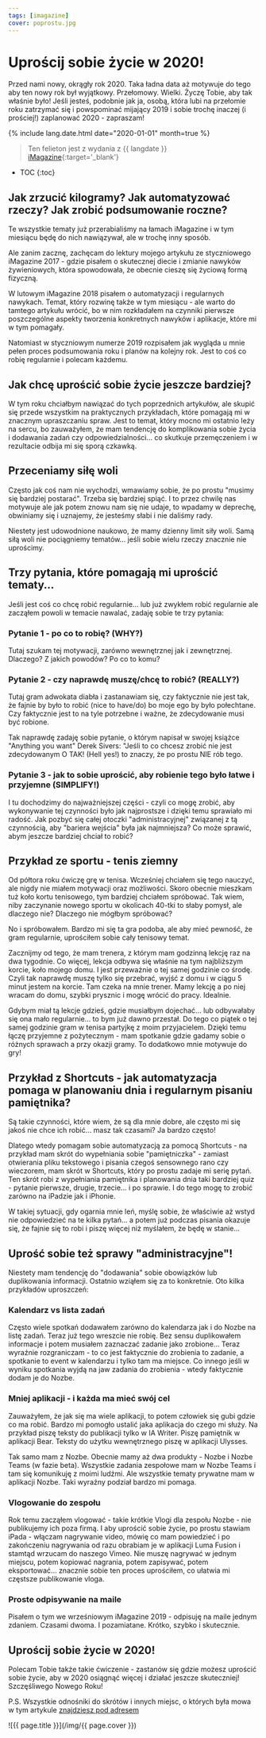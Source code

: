 ```yaml
---
tags: [imagazine]
cover: poprostu.jpg
---
```


# Uprościj sobie życie w 2020!

Przed nami nowy, okrągły rok 2020. Taka ładna data aż motywuje do tego aby ten nowy rok był wyjątkowy. Przełomowy. Wielki. Życzę Tobie, aby tak właśnie było! Jeśli jesteś, podobnie jak ja, osobą, która lubi na przełomie roku zatrzymać się i powspominać mijający 2019 i sobie trochę inaczej (i prościej!) zaplanować 2020 - zapraszam!

<!--More-->

{% include lang.date.html date="2020-01-01" month=true %}

> Ten felieton jest z wydania z {{ langdate }} [iMagazine](https://imagazine.pl){:target='_blank'}

* TOC
{:toc}

## Jak zrzucić kilogramy? Jak automatyzować rzeczy? Jak zrobić podsumowanie roczne?

Te wszystkie tematy już przerabialiśmy na łamach iMagazine i w tym miesiącu będę do nich nawiązywał, ale w trochę inny sposób.

Ale zanim zacznę, zachęcam do lektury mojego artykułu ze styczniowego iMagazine 2017 - gdzie pisałem o skutecznej diecie i zmianie nawyków żywieniowych, która spowodowała, że obecnie cieszę się życiową formą fizyczną.

W lutowym iMagazine 2018 pisałem o automatyzacji i regularnych nawykach. Temat, który rozwinę także w tym miesiącu - ale warto do tamtego artykułu wrócić, bo w nim rozkładałem na czynniki pierwsze poszczególne aspekty tworzenia konkretnych nawyków i aplikacje, które mi w tym pomagały.

Natomiast w styczniowym numerze 2019 rozpisałem jak wygląda u mnie pełen proces podsumowania roku i planów na kolejny rok. Jest to coś co robię regularnie i polecam każdemu.

## Jak chcę uprościć sobie życie jeszcze bardziej?

W tym roku chciałbym nawiązać do tych poprzednich artykułów, ale skupić się przede wszystkim na praktycznych przykładach, które pomagają mi w znacznym upraszczaniu spraw. Jest to temat, który mocno mi ostatnio leży na sercu, bo zauważyłem, że mam tendencję do komplikowania sobie życia i dodawania zadań czy odpowiedzialności... co skutkuje przemęczeniem i w rezultacie odbija mi się sporą czkawką.

## Przeceniamy siłę woli

Często jak coś nam nie wychodzi, wmawiamy sobie, że po prostu "musimy się bardziej postarać". Trzeba się bardziej spiąć. I to przez chwilę nas motywuje ale jak potem znowu nam się nie udaje, to wpadamy w deprechę, obwiniamy się i uznajemy, że jesteśmy słabi i nie daliśmy rady.

Niestety jest udowodnione naukowo, że mamy dzienny limit siły woli. Samą siłą woli nie pociągniemy tematów... jeśli sobie wielu rzeczy znacznie nie uprościmy.

## Trzy pytania, które pomagają mi uprościć tematy...

Jeśli jest coś co chcę robić regularnie... lub już zwykłem robić regularnie ale zacząłem powoli w temacie nawalać, zadaję sobie te trzy pytania:

### Pytanie 1 - po co to robię? (WHY?)

Tutaj szukam tej motywacji, zarówno wewnętrznej jak i zewnętrznej. Dlaczego? Z jakich powodów? Po co to komu?

### Pytanie 2 - czy naprawdę muszę/chcę to robić? (REALLY?)

Tutaj gram adwokata diabła i zastanawiam się, czy faktycznie nie jest tak, że fajnie by było to robić (nice to have/do) bo moje ego by było połechtane. Czy faktycznie jest to na tyle potrzebne i ważne, że zdecydowanie musi być robione.

Tak naprawdę zadaję sobie pytanie, o którym napisał w swojej książce "Anything you want" Derek Sivers: "Jeśli to co chcesz zrobić nie jest zdecydowanym O TAK! (Hell yes!) to znaczy, że po prostu NIE rób tego.

### Pytanie 3 - jak to sobie uprościć, aby robienie tego było łatwe i przyjemne (SIMPLIFY!) 

I tu dochodzimy do najważniejszej części - czyli co mogę zrobić, aby wykonywanie tej czynności było jak najprostsze i dzięki temu sprawiało mi radość. Jak pozbyć się całej otoczki "administracyjnej" związanej z tą czynnością, aby "bariera wejścia" była jak najmniejsza? Co może sprawić, abym jeszcze bardziej chciał to robić?

## Przykład ze sportu - tenis ziemny

Od półtora roku ćwiczę grę w tenisa. Wcześniej chciałem się tego nauczyć, ale nigdy nie miałem motywacji oraz możliwości. Skoro obecnie mieszkam tuż koło kortu tenisowego, tym bardziej chciałem spróbować. Tak wiem, niby zaczynanie nowego sportu w okolicach 40-tki to słaby pomysł, ale dlaczego nie? Dlaczego nie mógłbym spróbować?

No i spróbowałem. Bardzo mi się ta gra podoba, ale aby mieć pewność, że gram regularnie, uprościłem sobie cały tenisowy temat.

Zacznijmy od tego, że mam trenera, z którym mam godzinną lekcję raz na dwa tygodnie. Co więcej, lekcja odbywa się właśnie na tym najbliższym korcie, koło mojego domu. I jest przeważnie o tej samej godzinie co środę. Czyli tak naprawdę muszę tylko się przebrać, wyjść z domu i w ciągu 5 minut jestem na korcie. Tam czeka na mnie trener. Mamy lekcję a po niej wracam do domu, szybki prysznic i mogę wrócić do pracy. Idealnie.

Gdybym miał tą lekcje gdzieś, gdzie musiałbym dojechać... lub odbywałaby się ona mało regularnie... to bym już dawno przestał. Do tego co piątek o tej samej godzinie gram w tenisa partyjkę z moim przyjacielem. Dzięki temu łączę przyjemne z pożytecznym - mam spotkanie gdzie gadamy sobie o różnych sprawach a przy okazji gramy. To dodatkowo mnie motywuje do gry!

## Przykład z Shortcuts - jak automatyzacja pomaga w planowaniu dnia i regularnym pisaniu pamiętnika?

Są takie czynności, które wiem, że są dla mnie dobre, ale często mi się jakoś nie chce ich robić... masz tak czasami? Ja bardzo często!

Dlatego wtedy pomagam sobie automatyzacją za pomocą Shortcuts - na przykład mam skrót do wypełniania sobie "pamiętniczka" - zamiast otwierania pliku tekstowego i pisania czegoś sensownego rano czy wieczorem, mam skrót w Shortcuts, który po prostu zadaje mi serię pytań. Ten skrót robi z wypełniania pamiętnika i planowania dnia taki bardziej quiz - pytanie pierwsze, drugie, trzecie... i po sprawie. I do tego mogę to zrobić zarówno na iPadzie jak i iPhonie.

W takiej sytuacji, gdy ogarnia mnie leń, myślę sobie, że właściwie aż wstyd nie odpowiedzieć na te kilka pytań... a potem już podczas pisania okazuje się, że fajnie się to robi i piszę więcej niż myślałem, że będę w stanie...

## Uprość sobie też sprawy "administracyjne"!

Niestety mam tendencję do "dodawania" sobie obowiązków lub duplikowania informacji. Ostatnio wziąłem się za to konkretnie. Oto kilka przykładów uproszczeń:

### Kalendarz vs lista zadań

Często wiele spotkań dodawałem zarówno do kalendarza jak i do Nozbe na listę zadań. Teraz już tego wreszcie nie robię. Bez sensu duplikowałem informacje i potem musiałem zaznaczać zadanie jako zrobione... Teraz wyraźnie rozgraniczam - to co jest faktycznie do zrobienia to zadanie, a spotkanie to event w kalendarzu i tylko tam ma miejsce. Co innego jeśli w wyniku spotkania wyjdą na jaw zadania do zrobienia - wtedy faktycznie dodam je do Nozbe.

### Mniej aplikacji - i każda ma mieć swój cel

Zauważyłem, że jak się ma wiele aplikacji, to potem człowiek się gubi gdzie co ma robić. Bardzo mi pomogło ustalić jaka aplikacja do czego mi służy. Na przykład piszę teksty do publikacji tylko w IA Writer. Piszę pamiętnik w aplikacji Bear. Teksty do użytku wewnętrznego piszę w aplikacji Ulysses.

Tak samo mam z Nozbe. Obecnie mamy aż dwa produkty - Nozbe i Nozbe Teams (w fazie beta). Wszystkie zadania zespołowe mam w Nozbe Teams i tam się komunikuję z moimi ludźmi. Ale wszystkie tematy prywatne mam w aplikacji Nozbe. Taki wyraźny podział bardzo mi pomaga.

### Vlogowanie do zespołu

Rok temu zacząłem vlogować - takie krótkie Vlogi dla zespołu Nozbe - nie publikujemy ich poza firmą. I aby uprościć sobie życie, po prostu stawiam iPada - włączam nagrywanie video, mówię co mam powiedzieć i po zakończeniu nagrywania od razu obrabiam je w aplikacji Luma Fusion i stamtąd wrzucam do naszego Vimeo. Nie muszę nagrywać w jednym miejscu, potem kopiować nagrania, potem zapisywać, potem eksportować... znacznie sobie ten proces uprościłem, co ułatwia mi częstsze publikowanie vloga.

### Proste odpisywanie na maile

Pisałem o tym we wrześniowym iMagazine 2019 - odpisuję na maile jednym zdaniem. Czasami dwoma. I pozamiatane. Krótko, szybko i skutecznie.

## Uprościj sobie życie w 2020!

Polecam Tobie także takie ćwiczenie - zastanów się gdzie możesz uprościć sobie życie, aby w 2020 osiągnąć więcej i działać jeszcze skuteczniej! Szczęśliwego Nowego Roku!

P.S. Wszystkie odnośniki do skrótów i innych miejsc, o których była mowa w tym artykule [znajdziesz pod adresem](Https://sliwinski.com/imagazine-20-01)

![{{ page.title }}](/img/{{ page.cover }})

[n]: https://nozbe.com/